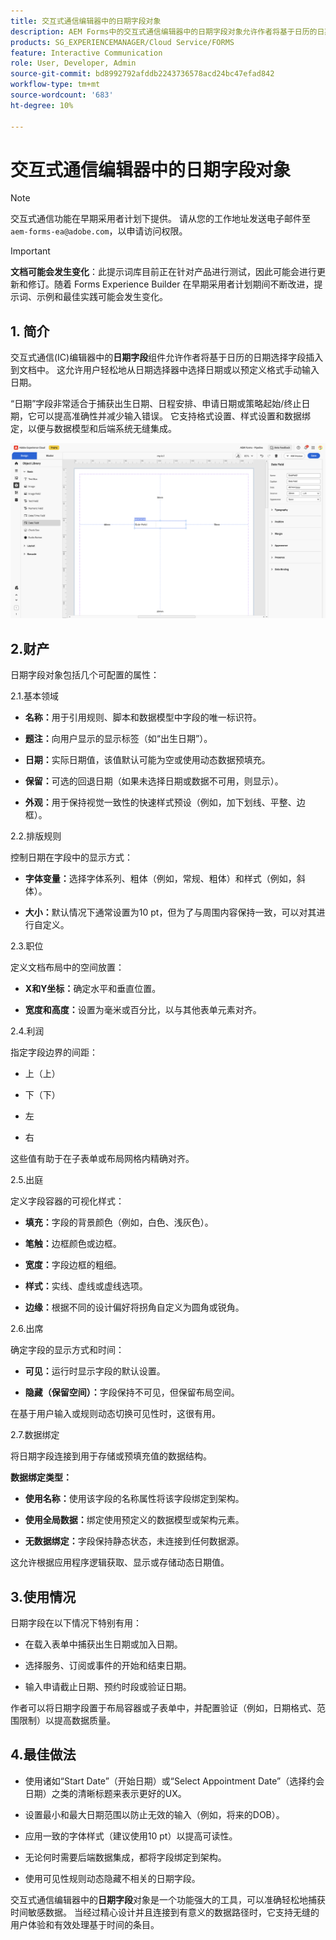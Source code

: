 ```yaml
---
title: 交互式通信编辑器中的日期字段对象
description: AEM Forms中的交互式通信编辑器中的日期字段对象允许作者将基于日历的日期选择字段插入到文档中。
products: SG_EXPERIENCEMANAGER/Cloud Service/FORMS
feature: Interactive Communication
role: User, Developer, Admin
source-git-commit: bd8992792afddb2243736578acd24bc47efad842
workflow-type: tm+mt
source-wordcount: '683'
ht-degree: 10%

---
```



# 交互式通信编辑器中的日期字段对象

>[!NOTE]
>
> 交互式通信功能在早期采用者计划下提供。 请从您的工作地址发送电子邮件至 `aem-forms-ea@adobe.com`，以申请访问权限。

>[!IMPORTANT]
>
> **文档可能会发生变化**：此提示词库目前正在针对产品进行测试，因此可能会进行更新和修订。随着 Forms Experience Builder 在早期采用者计划期间不断改进，提示词、示例和最佳实践可能会发生变化。

## &#x200B;1. 简介

交互式通信(IC)编辑器中的&#x200B;**日期字段**&#x200B;组件允许作者将基于日历的日期选择字段插入到文档中。 这允许用户轻松地从日期选择器中选择日期或以预定义格式手动输入日期。

“日期”字段非常适合于捕获出生日期、日程安排、申请日期或策略起始/终止日期，它可以提高准确性并减少输入错误。 它支持格式设置、样式设置和数据绑定，以便与数据模型和后端系统无缝集成。

![查找IC文档](/help/forms/interactive-communication/assets/date.png)

## 2.财产

日期字段对象包括几个可配置的属性：

2.1.基本领域

- **名称：**&#x200B;用于引用规则、脚本和数据模型中字段的唯一标识符。

- **题注：**&#x200B;向用户显示的显示标签（如“出生日期”）。

- **日期：**&#x200B;实际日期值，该值默认可能为空或使用动态数据预填充。

- **保留：**&#x200B;可选的回退日期（如果未选择日期或数据不可用，则显示）。

- **外观：**&#x200B;用于保持视觉一致性的快速样式预设（例如，加下划线、平整、边框）。

2.2.排版规则

控制日期在字段中的显示方式：

- **字体变量：**&#x200B;选择字体系列、粗体（例如，常规、粗体）和样式（例如，斜体）。

- **大小：**&#x200B;默认情况下通常设置为10 pt，但为了与周围内容保持一致，可以对其进行自定义。

2.3.职位

定义文档布局中的空间放置：

- **X和Y坐标：**&#x200B;确定水平和垂直位置。

- **宽度和高度：**&#x200B;设置为毫米或百分比，以与其他表单元素对齐。

2.4.利润

指定字段边界的间距：

- 上（上）

- 下（下）

- 左

- 右

这些值有助于在子表单或布局网格内精确对齐。

2.5.出庭

定义字段容器的可视化样式：

- **填充：**&#x200B;字段的背景颜色（例如，白色、浅灰色）。

- **笔触：**&#x200B;边框颜色或边框。

- **宽度：**&#x200B;字段边框的粗细。

- **样式：**&#x200B;实线、虚线或虚线选项。

- **边缘：**&#x200B;根据不同的设计偏好将拐角自定义为圆角或锐角。

2.6.出席

确定字段的显示方式和时间：

- **可见：**&#x200B;运行时显示字段的默认设置。

- **隐藏（保留空间）：**&#x200B;字段保持不可见，但保留布局空间。

在基于用户输入或规则动态切换可见性时，这很有用。

2.7.数据绑定

将日期字段连接到用于存储或预填充值的数据结构。

**数据绑定类型：**

- **使用名称：**&#x200B;使用该字段的名称属性将该字段绑定到架构。

- **使用全局数据：**&#x200B;绑定使用预定义的数据模型或架构元素。

- **无数据绑定：**&#x200B;字段保持静态状态，未连接到任何数据源。

这允许根据应用程序逻辑获取、显示或存储动态日期值。

## 3.使用情况

日期字段在以下情况下特别有用：

- 在载入表单中捕获出生日期或加入日期。

- 选择服务、订阅或事件的开始和结束日期。

- 输入申请截止日期、预约时段或验证日期。

作者可以将日期字段置于布局容器或子表单中，并配置验证（例如，日期格式、范围限制）以提高数据质量。

## 4.最佳做法

- 使用诸如“Start Date”（开始日期）或“Select Appointment Date”（选择约会日期）之类的清晰标题来表示更好的UX。

- 设置最小和最大日期范围以防止无效的输入（例如，将来的DOB）。

- 应用一致的字体样式（建议使用10 pt）以提高可读性。

- 无论何时需要后端数据集成，都将字段绑定到架构。

- 使用可见性规则动态隐藏不相关的日期字段。

交互式通信编辑器中的&#x200B;**日期字段**&#x200B;对象是一个功能强大的工具，可以准确轻松地捕获时间敏感数据。 当经过精心设计并且连接到有意义的数据路径时，它支持无缝的用户体验和有效处理基于时间的条目。


